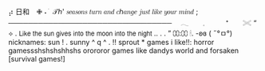⡴ 日和 ✙     ˖     ׁ ⁩ 
 𝒯ℎ'  𝑠𝑒𝑎𝑠𝑜𝑛𝑠  𝑡𝑢𝑟𝑛  𝑎𝑛𝑑  𝑐ℎ𝑎𝑛𝑔𝑒  𝑗𝑢𝑠𝑡  𝑙𝑖𝑘𝑒 𝑦𝑜𝑢𝑟  𝑚𝑖𝑛𝑑 ;
            ─────────────────────────────────  𓂃  𓈒   ⁺  𓏵
           “         ⟡     .    𝖫𝗂𝗄𝖾 𝗍𝗁𝖾 𝗌𝗎𝗇 𝗀𝗂𝗏𝖾𝗌 𝗂𝗇𝗍𝗈 𝗍𝗁𝖾 𝗆𝗈𝗈𝗇 𝗂𝗇𝗍𝗈 𝗍𝗁𝖾 𝗇𝗂𝗀𝗁𝗍 .. .   .   ”
           ⩇⩇:⩇⩇    🕯. -ʚɞ
                              ( ˶°ㅁ°) nicknames: sun ! .  sunny ^   q    ^ . !!  sprout * 
                    games i like!!:
                    horror gamessshshshshhshs orororor games like dandys world and forsaken [survival games!]
    
           

